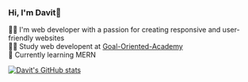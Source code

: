 ### Hi, I'm Davit👋


🧑‍💻 I'm web developer with a passion for creating responsive and user-friendly websites</br>
🧑‍🎓 Study web developent at [Goal-Oriented-Academy](https://www.facebook.com/nika11keshelava)<br/>
💭 Currently learning MERN <br>

[![Davit's GitHub stats](https://github-readme-stats.vercel.app/api?username=Davit)](https://github.com/anuraghazra/github-readme-stats)




